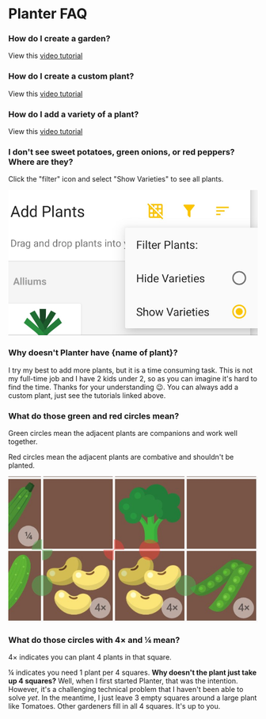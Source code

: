 # Planter FAQ

### How do I create a garden?

View this [video tutorial](https://youtu.be/wOKNkJqbt8A)

### How do I create a custom plant?

View this [video tutorial](https://youtu.be/ox65gthSCDM)

### How do I add a variety of a plant?

View this [video tutorial](https://youtu.be/r_NDs-RGTuU)

### I don't see sweet potatoes, green onions, or red peppers? Where are they?

Click the "filter" icon and select "Show Varieties" to see all plants.

<img src="images/ScreenCrop-20190602-204606.jpeg" max-width="100%">

### Why doesn't Planter have {name of plant}?

I try my best to add more plants, but it is a time consuming task. This is not my full-time job and I have 2 kids under 2, so as you can imagine it's hard to find the time. Thanks for your understanding 😉. You can always add a custom plant, just see the tutorials linked above.

### What do those green and red circles mean?

Green circles mean the adjacent plants are companions and work well together.

Red circles mean the adjacent plants are combative and shouldn't be planted.

<img src="images/ScreenCrop-20190604-092910.jpg" max-width="100%">

### What do those circles with 4× and ¼ mean?

4× indicates you can plant 4 plants in that square.

¼ indicates you need 1 plant per 4 squares. __Why doesn't the plant just take up 4 squares?__ Well, when I first started Planter, that was the intention. However, it's a challenging technical problem that I haven't been able to solve _yet_. In the meantime, I just leave 3 empty squares around a large plant like Tomatoes. Other gardeners fill in all 4 squares. It's up to you.





